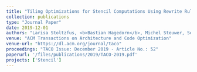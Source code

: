 ```yaml
---
title: "Tiling Optimizations for Stencil Computations Using Rewrite Rules in Lift"
collection: publications
type: "Journal Paper"
date: 2019-12-01
authors: "Larisa Stoltzfus, <b>Bastian Hagedorn</b>, Michel Steuwer, Sergei Gorlatch, Christophe Dubach"
venue: "ACM Transactions on Architecture and Code Optimization"
venue-url: "https://dl.acm.org/journal/taco"
proceedings: "TACO Issue: December 2019 - Article No.: 52"
paperurl: '/files/publications/2019/TACO-2019.pdf'
projects: ['Stencil']
---
```


